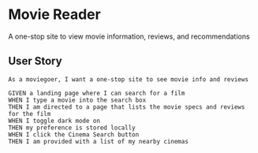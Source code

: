 # Movie Reader

A one-stop site to view movie information, reviews, and recommendations

## User Story

```
As a moviegoer, I want a one-stop site to see movie info and reviews

GIVEN a landing page where I can search for a film 
WHEN I type a movie into the search box
THEN I am directed to a page that lists the movie specs and reviews for the film
WHEN I toggle dark mode on
THEN my preference is stored locally
WHEN I click the Cinema Search button
THEN I am provided with a list of my nearby cinemas

```


